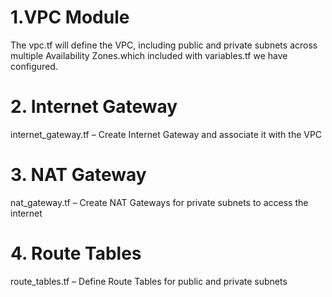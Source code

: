 # 1.VPC Module

The vpc.tf will define the VPC, including public and private subnets across multiple Availability Zones.which included with variables.tf we have configured.

# 2. Internet Gateway

internet_gateway.tf – Create Internet Gateway and associate it with the VPC

# 3. NAT Gateway

nat_gateway.tf – Create NAT Gateways for private subnets to access the internet

# 4. Route Tables
route_tables.tf – Define Route Tables for public and private subnets
